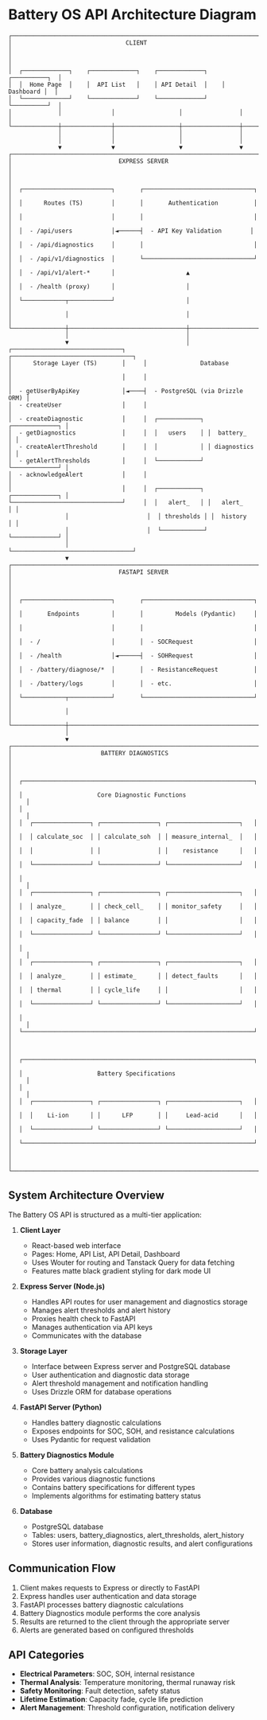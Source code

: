 
# Battery OS API Architecture Diagram

```
┌─────────────────────────────────────────────────────────────────────────┐
│                                CLIENT                                    │
│                                                                          │
│  ┌─────────────┐    ┌─────────────┐    ┌─────────────┐    ┌──────────┐  │
│  │  Home Page  │    │  API List   │    │ API Detail  │    │ Dashboard │  │
│  └─────────────┘    └─────────────┘    └─────────────┘    └──────────┘  │
│             │              │                  │                │         │
└─────────────┼──────────────┼──────────────────┼────────────────┼─────────┘
              │              │                  │                │
              │              │                  │                │
              ▼              ▼                  ▼                ▼
┌─────────────────────────────────────────────────────────────────────────┐
│                              EXPRESS SERVER                              │
│                                                                          │
│  ┌─────────────────────────┐       ┌───────────────────────────────┐    │
│  │      Routes (TS)        │       │       Authentication          │    │
│  │                         │       │                               │    │
│  │  - /api/users           │◄──────┤  - API Key Validation        │    │
│  │  - /api/diagnostics     │       │                               │    │
│  │  - /api/v1/diagnostics  │       └───────────────────────────────┘    │
│  │  - /api/v1/alert-*      │                    ▲                       │
│  │  - /health (proxy)      │                    │                       │
│  └────────────┬────────────┘                    │                       │
│               │                                 │                        │
└───────────────┼─────────────────────────────────┼────────────────────────┘
                │                                 │
                ▼                                 │
┌───────────────────────────────┐     ┌──────────────────────────────────┐
│      Storage Layer (TS)       │     │               Database           │
│                               │     │                                  │
│  - getUserByApiKey            │◄────┤  - PostgreSQL (via Drizzle ORM) │
│  - createUser                 │     │                                  │
│  - createDiagnostic           │     │  ┌────────────┐ ┌─────────────┐ │
│  - getDiagnostics             │     │  │   users    │ │  battery_   │ │
│  - createAlertThreshold       │     │  │            │ │ diagnostics │ │
│  - getAlertThresholds         │     │  └────────────┘ └─────────────┘ │
│  - acknowledgeAlert           │     │                                  │
│                               │     │  ┌────────────┐ ┌─────────────┐ │
└───────────────────────────────┘     │  │   alert_   │ │   alert_    │ │
                │                      │  │ thresholds │ │  history    │ │
                │                      │  └────────────┘ └─────────────┘ │
                │                      └──────────────────────────────────┘
                ▼
┌─────────────────────────────────────────────────────────────────────────┐
│                              FASTAPI SERVER                              │
│                                                                          │
│  ┌─────────────────────────┐       ┌───────────────────────────────┐    │
│  │       Endpoints         │       │         Models (Pydantic)     │    │
│  │                         │       │                               │    │
│  │  - /                    │       │  - SOCRequest                 │    │
│  │  - /health              │◄──────┤  - SOHRequest                 │    │
│  │  - /battery/diagnose/*  │       │  - ResistanceRequest          │    │
│  │  - /battery/logs        │       │  - etc.                       │    │
│  └────────────┬────────────┘       └───────────────────────────────┘    │
│               │                                                          │
└───────────────┼──────────────────────────────────────────────────────────┘
                │
                ▼
┌─────────────────────────────────────────────────────────────────────────┐
│                         BATTERY DIAGNOSTICS                              │
│                                                                          │
│  ┌─────────────────────────────────────────────────────────────────┐    │
│  │                     Core Diagnostic Functions                    │    │
│  │                                                                  │    │
│  │  ┌────────────────┐ ┌────────────────┐ ┌────────────────────┐   │    │
│  │  │ calculate_soc  │ │ calculate_soh  │ │ measure_internal_  │   │    │
│  │  │                │ │                │ │    resistance      │   │    │
│  │  └────────────────┘ └────────────────┘ └────────────────────┘   │    │
│  │                                                                  │    │
│  │  ┌────────────────┐ ┌────────────────┐ ┌────────────────────┐   │    │
│  │  │ analyze_       │ │ check_cell_    │ │ monitor_safety     │   │    │
│  │  │ capacity_fade  │ │ balance        │ │                    │   │    │
│  │  └────────────────┘ └────────────────┘ └────────────────────┘   │    │
│  │                                                                  │    │
│  │  ┌────────────────┐ ┌────────────────┐ ┌────────────────────┐   │    │
│  │  │ analyze_       │ │ estimate_      │ │ detect_faults      │   │    │
│  │  │ thermal        │ │ cycle_life     │ │                    │   │    │
│  │  └────────────────┘ └────────────────┘ └────────────────────┘   │    │
│  │                                                                  │    │
│  └─────────────────────────────────────────────────────────────────┘    │
│                                                                          │
│  ┌─────────────────────────────────────────────────────────────────┐    │
│  │                     Battery Specifications                       │    │
│  │                                                                  │    │
│  │  ┌────────────────┐ ┌────────────────┐ ┌────────────────────┐   │    │
│  │  │    Li-ion      │ │      LFP       │ │     Lead-acid      │   │    │
│  │  └────────────────┘ └────────────────┘ └────────────────────┘   │    │
│  └─────────────────────────────────────────────────────────────────┘    │
│                                                                          │
└─────────────────────────────────────────────────────────────────────────┘
```

## System Architecture Overview

The Battery OS API is structured as a multi-tier application:

1. **Client Layer**
   - React-based web interface
   - Pages: Home, API List, API Detail, Dashboard
   - Uses Wouter for routing and Tanstack Query for data fetching
   - Features matte black gradient styling for dark mode UI

2. **Express Server (Node.js)**
   - Handles API routes for user management and diagnostics storage
   - Manages alert thresholds and alert history
   - Proxies health check to FastAPI
   - Manages authentication via API keys
   - Communicates with the database

3. **Storage Layer**
   - Interface between Express server and PostgreSQL database
   - User authentication and diagnostic data storage
   - Alert threshold management and notification handling
   - Uses Drizzle ORM for database operations

4. **FastAPI Server (Python)**
   - Handles battery diagnostic calculations
   - Exposes endpoints for SOC, SOH, and resistance calculations
   - Uses Pydantic for request validation

5. **Battery Diagnostics Module**
   - Core battery analysis calculations
   - Provides various diagnostic functions
   - Contains battery specifications for different types
   - Implements algorithms for estimating battery status

6. **Database**
   - PostgreSQL database
   - Tables: users, battery_diagnostics, alert_thresholds, alert_history
   - Stores user information, diagnostic results, and alert configurations

## Communication Flow

1. Client makes requests to Express or directly to FastAPI
2. Express handles user authentication and data storage
3. FastAPI processes battery diagnostic calculations
4. Battery Diagnostics module performs the core analysis
5. Results are returned to the client through the appropriate server
6. Alerts are generated based on configured thresholds

## API Categories

- **Electrical Parameters**: SOC, SOH, internal resistance
- **Thermal Analysis**: Temperature monitoring, thermal runaway risk
- **Safety Monitoring**: Fault detection, safety status
- **Lifetime Estimation**: Capacity fade, cycle life prediction
- **Alert Management**: Threshold configuration, notification delivery
